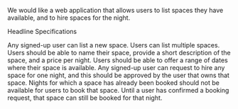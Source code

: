 We would like a web application that allows users to list spaces they have available, and to hire spaces for the night.


Headline Specifications

  Any signed-up user can list a new space.
  Users can list multiple spaces.
  Users should be able to name their space, provide a short description of the space, and a price per night.
  Users should be able to offer a range of dates where their space is available.
  Any signed-up user can request to hire any space for one night, and this should be approved by the user that owns that space.
  Nights for which a space has already been booked should not be available for users to book that space.
  Until a user has confirmed a booking request, that space can still be booked for that night.
